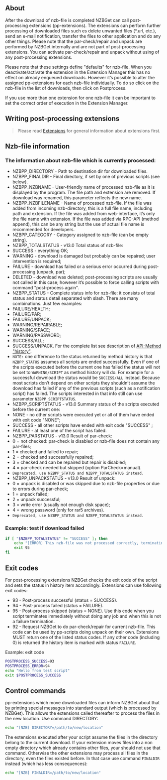 ## About

After the download of nzb-file is completed NZBGet can call post-processing extensions (pp-extensions). 
The extensions can perform further processing of downloaded files such es delete unwanted files (*.url, etc.), 
send an e-mail notification, transfer the files to other application and do any other things. 
Please note that the par-check/repair and unpack are performed by NZBGet internally and are not part of 
post-processing extensions. You can activate par-check/repair and unpack without using of any post-processing extensions.

Please note that these settings define "defaults" for nzb-file. When you deactivate/activate the extension in the Extension Manager
this has no effect on already enqueued downloads. However it’s possible to alter the assigned pp-extensions 
for each nzb-file individually. To do so click on the nzb-file in the list of downloads, then click on Postprocess.

If you use more than one extension for one nzb-file it can be important to set the correct order of execution 
in the Extension Manager.

## Writing post-processing extensions

> Please read [Extensions](EXTENSIONS.md) for general information about extensions first.

## Nzb-file information

### The information about nzb-file which is currently processed:

 - NZBPP_DIRECTORY - Path to destination dir for downloaded files.
 - NZBPP_FINALDIR - Final directory, if set by one of previous scripts (see below).
 - NZBPP_NZBNAME - User-friendly name of processed nzb-file as it is displayed by the program. 
 The file path and extension are removed. If download was renamed, this parameter reflects the new name.
 - NZBPP_NZBFILENAME - Name of processed nzb-file. If the file was added from incoming nzb-directory, 
 this is a full file name, including path and extension. If the file was added from web-interface, 
 it’s only the file name with extension. If the file was added via RPC-API (method append), 
 this can be any string but the use of actual file name is recommended for developers.
 - NZBPP_CATEGORY - Category assigned to nzb-file (can be empty string).
 - NZBPP_TOTALSTATUS - v13.0 Total status of nzb-file:
  - SUCCESS - everything OK;
  - WARNING - download is damaged but probably can be repaired; user intervention is required;
  - FAILURE - download has failed or a serious error occurred during post-processing (unpack, par);
  - DELETED - download was deleted; post-processing scripts are usually not called in this case; 
 however it’s possible to force calling scripts with command "post-process again".
 - NZBPP_STATUS - Complete status info for nzb-file: it consists of total status and status detail separated with slash. 
 There are many combinations. Just few examples:
  - FAILURE/HEALTH;
  - FAILURE/PAR;
  - FAILURE/UNPACK;
  - WARNING/REPAIRABLE;
  - WARNING/SPACE;
  - WARNING/PASSWORD;
  - SUCCESS/ALL;
  - SUCCESS/UNPACK.
For the complete list see description of [API-Method "history"](https://nzbget.com/documentation/api/history/).
  - `NOTE:` one difference to the status returned by method history is that `NZBPP_STATUS` assumes all scripts are ended successfully. 
Even if one of the scripts executed before the current one has failed the status will not be set to `WARNING/SCRIPT` 
as method history will do. For example for a successful download the status would be `SUCCESS/ALL` instead. 
Because most scripts don’t depend on other scripts they shouldn’t assume the download has failed if any of the previous scripts 
(such as a notification script) has failed. The scripts interested in that info still can use parameter `NZBPP_SCRIPTSTATUS`.
 - NZBPP_SCRIPTSTATUS - v13.0 Summary status of the scripts executed before the current one:
  - NONE - no other scripts were executed yet or all of them have ended with exit code "NONE";
  - SUCCESS - all other scripts have ended with exit code "SUCCESS" ;
  - FAILURE - at least one of the script has failed.
 - NZBPP_PARSTATUS - v13.0 Result of par-check:
  - 0 = not checked: par-check is disabled or nzb-file does not contain any par-files;
  - 1 = checked and failed to repair;
  - 2 = checked and successfully repaired;
  - 3 = checked and can be repaired but repair is disabled;
  - 4 = par-check needed but skipped (option ParCheck=manual).
  - `Deprecated, use NZBPP_STATUS and NZBPP_TOTALSTATUS instead.`
 - NZBPP_UNPACKSTATUS - v13.0 Result of unpack:
  - 0 = unpack is disabled or was skipped due to nzb-file properties or due to errors during par-check;
  - 1 = unpack failed;
  - 2 = unpack successful;
  - 3 = write error (usually not enough disk space);
  - 4 = wrong password (only for rar5 archives).
  - `Deprecated, use NZBPP_STATUS and NZBPP_TOTALSTATUS instead.`

### Example: test if download failed
```sh
if [ "$NZBPP_TOTALSTATUS" != "SUCCESS" ]; then
    echo "[ERROR] This nzb-file was not processed correctly, terminating the script"
    exit 95
fi
```

## Exit codes
For post-processing extensions NZBGet checks the exit code of the script and sets the status in history item accordingly. 
Extensions can use following exit codes:
 - 93 - Post-process successful (status = SUCCESS).
 - 94 - Post-process failed (status = FAILURE).
 - 95 - Post-process skipped (status = NONE). Use this code when you script terminates immediately without doing any 
 job and when this is not a failure termination.
 - 92 - Request NZBGet to do par-check/repair for current nzb-file. This code can be used by pp-scripts doing unpack on their own.
Extensions MUST return one of the listed status codes. 
If any other code (including 0) is returned the history item is marked with status `FAILURE`.

Example: exit code
```sh
POSTPROCESS_SUCCESS=93
POSTPROCESS_ERROR=94
echo "Hello from test script"
exit $POSTPROCESS_SUCCESS
```

## Control commands

pp-extensions which move downloaded files can inform NZBGet about that by printing special 
messages into standard output (which is processed by NZBGet). 
This allows the extensions called thereafter to process the files in the new location. Use command DIRECTORY:
```sh
echo "[NZB] DIRECTORY=/path/to/new/location"
```
The extensions executed after your script assume the files in the directory belong to the current download. 
If your extension moves files into a non empty directory which already contains other files, your should not use that command. 
Otherwise the other extensions may process all files in the directory, even the files existed before. 
In that case use command `FINALDIR` instead (which has less consequences):
```sh
echo "[NZB] FINALDIR=/path/to/new/location"
```
